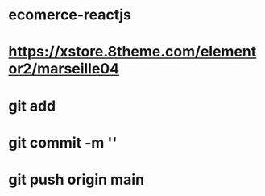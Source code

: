 # ecomerce-reactjs

# https://xstore.8theme.com/elementor2/marseille04

# git add

# git commit -m ''

# git push origin main
